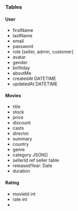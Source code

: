 

### Tables 
#### User
- firstName
- lastName
- email
- password
- role [seller, admin, customer]
- avatar
- gender
- birthday
- aboutMe
- createdAt DATETIME
- updatedAt DATETIME

#### Movies 
- title
- stock
- price
- discount
- casts
- director
- summary
- country
- genre
- category   JSON[]
- sellerId ref seller table
- releasedYear: Date
- duration

#### Rating
- movieId int
- rate int
- 